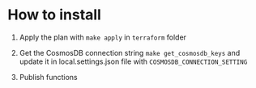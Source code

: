 # How to install

1. Apply the plan with
`make apply` in `terraform` folder



2. Get the CosmosDB connection string `make get_cosmosdb_keys` and update it in local.settings.json file with `COSMOSDB_CONNECTION_SETTING`

3. Publish functions